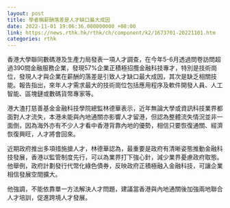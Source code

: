 ```yaml
---
layout: post
title: 學者稱薪酬落差是人才缺口最大成因
date: 2022-11-01 19:06:36.000000000 +08:00
link: https://news.rthk.hk/rthk/ch/component/k2/1673701-20221101.htm
categories: rthk
---
```


香港大學聯同數碼港及生產力局發表一項人才調查，在今年5-6月透過問卷訪問超過390間金融服務企業，發現57%企業正積極招攬金融科技專才，特別是技術崗位，發現人才與企業在薪酬的落差是引致人才缺口最大成因，其次是缺乏相關技能。報告指出，來年人才需求最大的技術崗位包括應用程序及軟件開發人員、人工智能、區塊鏈或數碼貨幣專家等。

港大渣打慈善基金金融科技學院總監林德華表示，近年無論大學或資訊科技業界都面對人才流失，本港未能與內地通關亦影響人才留港，但認為整體流失情況並非一面倒，因為海外亦有不少人才看中香港背靠內地的優勢，相信只要恢復通關、經濟恢復興旺，人才將會回來。

近期政府推出多項措施搶人才，林德華認為，最重要是政府有清晰姿態推動金融科技發展，香港以監管制度先行，可以為業界打下強心針，減少業界憂慮政府取態。他舉例，政府計劃發行代幣化綠色債券，反映政府正積極融入金融科技，可讓企業相信發展空間擴大。

他強調，不能依靠單一方法解決人才問題，建議當香港與內地通關後加強兩地聯合人才培訓，促進跨境人才發展。
